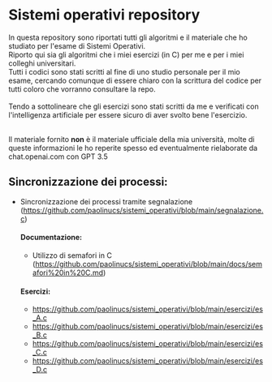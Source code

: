 # Sistemi operativi repository

In questa repository sono riportati tutti gli algoritmi e il materiale che ho studiato per l'esame di Sistemi Operativi.<br>
Riporto qui sia gli algoritmi che i miei esercizi (in C) per me e per i miei colleghi universitari.
<br>
Tutti i codici sono stati scritti al fine di uno studio personale per il mio esame, cercando comunque di essere chiaro con la scrittura del codice per tutti coloro che vorranno consultare la repo.<br><br>
Tendo a sottolineare che gli esercizi sono stati scritti da me e verificati con l'intelligenza artificiale per essere sicuro di aver svolto bene l'esercizio.<br><br>

Il materiale fornito **non** è il materiale ufficiale della mia università, molte di queste informazioni le ho reperite spesso ed eventualmente rielaborate da chat.openai.com con GPT 3.5

## Sincronizzazione dei processi:
- Sincronizzazione dei processi tramite segnalazione (https://github.com/paolinucs/sistemi_operativi/blob/main/segnalazione.c)
  #### Documentazione:
  - Utilizzo di semafori in C (https://github.com/paolinucs/sistemi_operativi/blob/main/docs/semafori%20in%20C.md)
  #### Esercizi:
  - https://github.com/paolinucs/sistemi_operativi/blob/main/esercizi/es_A.c
  - https://github.com/paolinucs/sistemi_operativi/blob/main/esercizi/es_B.c
  - https://github.com/paolinucs/sistemi_operativi/blob/main/esercizi/es_C.c
  - https://github.com/paolinucs/sistemi_operativi/blob/main/esercizi/es_D.c

